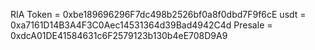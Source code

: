 RIA Token = 0xbe189696296F7dc498b2526bf0a8f0dbd7F9f6cE
usdt = 0xa7161D14B3A4F3C0Aec14531364d39Bad4942C4d
Presale = 0xdcA01DE41584631c6F2579123b130b4eE708D9A9